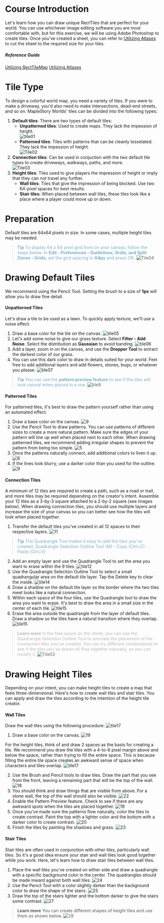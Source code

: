 # Course Introduction
Let's learn how you can draw unique RectTiles that are perfect for your world.
You can use whichever image editing software you are most comfortable with, but for this exercise, we will be using Adobe Photoshop to create tiles.
Once you've created a sheet, you can refer to [Utilizing Atlases](/docs/?postId=687{"target":"_self"}) to cut the sheet to the required size for your tiles.

##### Reference Guide
[Utilizing RectTileMap](/docs/?postId=589{"target":"_self"})
[Utilizing Atlases](/docs/?postId=687{"target":"_self"})
# Tile Type

To design a colorful world map, you need a variety of tiles. If you were to make a driveway, you'd also need to make intersections, dead-end streets, and so on. MapleStory Worlds' tiles can be divided into the following types:

1. **Default tiles**: There are two types of default tiles: 
    * **Unpatterned tiles**: Used to create maps. They lack the impession of height.<br>![tile01](https://mod-file.dn.nexoncdn.co.kr/bbs/1683172461007e5dd537aba3b4c36a7988bc6e051253b.png{"width":"140px"} "tile01")
    * **Patterned tiles**: Tiles with patterns that can be cleanly tesselated. They lack the impession of height.<br>![Tile02](https://mod-file.dn.nexoncdn.co.kr/bbs/1683172485011d380326979b94099928580e77910ef59.png{"width":"140px"} "Tile02")
2. **Connection tiles**: Can be used in conjuction with the two default tile types to create driveways, walkways, paths, and more.<br>![Tile03](https://mod-file.dn.nexoncdn.co.kr/bbs/1683172563731bbae861a1a4a4e159914605d974e095c.png{"width":"430px"} "Tile03")
3. **Height tiles**: Tiles used to give players the impression of height or imply that they can not travel any further.
    * **Wall tiles**: Tiles that give the impression of being blocked. Use two 64-pixel spaces for best results.
    * **Stair tiles**: When placed between wall tiles, these tiles look like a place where a player could move up or down.

# Preparation
Default tiles are 64x64 pixels in size. In some cases, multiple height tiles may be needed.

> <span style="color: #7cafc2">**Tip**
> To display 64 x 64 pixel grid lines on your canvas, follow the steps below.
> In **Edit - Preferences - Guidelines, Grids, and Split Zones - Grids**, set the grid spacing to **64px** and press OK.</span>
> ![Tile04](https://mod-file.dn.nexoncdn.co.kr/bbs/172722843000891d9a4b3ffa9426185b04dda2c7d7fc9.png{"width":"506px"} "Tile04")


# Drawing Default Tiles 
We recommend using the Pencil Tool. Setting the brush to a size of **1px** will allow you to draw fine detail.

#### Unpatterned Tiles
Let's draw a tile to be used as a lawn. To quickly apply texture, we'll use a noise effect.

1. Draw a base color for the tile on the canvas.
![tile05](https://mod-file.dn.nexoncdn.co.kr/bbs/1683177510180846b5f4a72854ca09cb73fe35a50bf25.png{"width":"240px"} "tile05")
2. Let's add some noise to give our grass texture.
Select **Filter - Add Noise**. Select the distribution as **Gaussian** to avoid banding.
![tile06](https://mod-file.dn.nexoncdn.co.kr/bbs/17272306437656297277c04494d64a14707117aba9edd.png{"width":"340px"} "tile06")
3. Add a layer, zoom in on the canvas, and use the **Dropper Tool** to extract the darkest color of our grass.
4. You can use this dark color to draw in details suited for your world. Feel free to add additional layers and add flowers, stones, bugs, or whatever you please.
![tile07](https://mod-file.dn.nexoncdn.co.kr/bbs/1683178056930bd6b1b6e43774f0bbad8cd074b5a997c.png{"width":"240px"} "tile07")

> <span style="color: #7cafc2">**Tip**
> You can use the **pattern preview feature** to see if the tiles will look natural when placed in a row.</span>
> ![tile9](https://mod-file.dn.nexoncdn.co.kr/bbs/1727230704597cda42c7095944568a3c7ecc22f38af8d.png{"width":"240px"} "tile9")

#### Patterned Tiles
For patterned tiles, it's best to draw the pattern yourself rather than using an automated effect.

1. Draw a base color on the canvas.
![9](https://mod-file.dn.nexoncdn.co.kr/bbs/1684213100045b739955101124b2e9c94a4e1f790a164.png{"width":"240px"} "9")
2. Use the Pencil Tool to draw patterns. You can use patterns of different sizes to create a more natural pattern. Make sure the edges of your pattern will line up well when placed next to each other. When drawing patterned tiles, we recommend adding irregular shapes to prevent the pattern from being too simple.
![5](https://mod-file.dn.nexoncdn.co.kr/bbs/16842125974123f276d4479a1433c9fb49407ad3ec8fa.png{"width":"240px"} "5")
3. Once the patterns naturally connect, add additional colors to liven it up.
![6](https://mod-file.dn.nexoncdn.co.kr/bbs/1684212623125803ddf134ed84e8ba260cc08d9ab2d6b.png{"width":"240px"} "6")
4. If the lines look blurry, use a darker color than you used for the outline.
![9](https://mod-file.dn.nexoncdn.co.kr/bbs/1684213063427fd9e3ff1e8c54d09b587c485d32ddc6e.png{"width":"240px"} "9")
#### Connection Tiles
A minimum of 12 tiles are required to create a path, such as a road or trail, and more tiles may be required depending on the creator's intent. Assemble your 12 tiles as a 3-by-3 square attached to a 2-by-2 square (see images below).
When drawing connection tiles, you should use multiple layers and increase the size of your canvas so you can better see how the tiles will look when placed together.

1. Transfer the default tiles you've created in all 12 spaces to their respective layers.
![11](https://mod-file.dn.nexoncdn.co.kr/bbs/16841253385017f35e462522443939954b1c45e9af49b.png{"width":"330px"} "11")
> <span style="color: #7cafc2">**Tip**
> The Quadrangle Tool makes it easy to add the tiles you've created.
> Quadrangle Selection Outline Tool (M) - Copy (Ctrl+C) - Paste (Ctrl+V) </span>

2. Add an empty layer and use the Quadrangle Tool to set the area you want to erase within the 9 tiles. 
![tile12](https://mod-file.dn.nexoncdn.co.kr/bbs/1683600217782267bb2460a3648d795ae8035dbfc6943.png{"width":"330px"} "tile12")
3. Use the Quadrangle Selection Outline Tool to select a small quadrangular area on the default tile layer. Tap the Delete key to clear the inside.
![tile14](https://mod-file.dn.nexoncdn.co.kr/bbs/16836003085094e6f0e1c4b384cd79fa4883cf8baf54a.png{"width":"330px"} "tile14")
4. Draw a shadow on the default tile layer so the border where the two tiles meet looks like a natural connection.
5. Within each space of the four tiles, use the Quadrangle tool to draw the area you want to erase. It's best to draw the area in a small size in the center of each tile.
![tile15](https://mod-file.dn.nexoncdn.co.kr/bbs/16837929814178a2fa1b9d3a84089811d9668aa1abd79.png{"width":"330px"} "tile15")
6. Erase the area outside the quadrangle from the layer of default tiles. Draw a shadow so the tiles have a natural transition where they overlap.
![tile15](https://mod-file.dn.nexoncdn.co.kr/bbs/1683792351851bdf013fb85324732ba72cacad615b344.png{"width":"330px"} "tile15")

> <span style="color: #b8b8b8">**Learn more**
> In the free space on the sheet, you can use the Quadrangle Selection Outline Tool to simulate the placement of the connection tiles you've created.
> You can try different combinations to see if the tiles you've drawn all flow together naturally, so you can modify it.</span>
> ![Tile03](https://mod-file.dn.nexoncdn.co.kr/bbs/1683172563731bbae861a1a4a4e159914605d974e095c.png{"width":"430px"} "Tile03")

# Drawing Height Tiles 
Depending on your intent, you can make height tiles to create a map that feels three-dimensional. Here's how to create wall tiles and stair tiles. You can apply and draw the tiles according to the intention of the height tile creator.
 
#### Wall Tiles
Draw the wall tiles using the following procedure:
![tile17](https://mod-file.dn.nexoncdn.co.kr/bbs/16837937290502fb16601298145539698b1e606f50ad4.png{"width":"440px"} "tile17")
1. Draw a base color on the canvas.
![19](https://mod-file.dn.nexoncdn.co.kr/bbs/168379507952663b08c218c404a698ed06d5d712c239d.png{"width":"180px"} "19")

For the height tiles, think of and draw 2 spaces as the basis for creating a tile. We recommend you draw the tiles with a 4-to-6 pixel margin above and below the space, rather than trying to fill the entire space. This is because filling the entire tile space creates an awkward sense of space when characters and tiles overlap.
![tile17](https://mod-file.dn.nexoncdn.co.kr/bbs/1683793076682f42c6e4d211249a085896ac4d968d131.png{"width":"340px"} "tile17")

2. Use the Brush and Pencil tools to draw tiles. Draw the part that you see from the front, leaving a remaining part that will be the top of the wall.
![18](https://mod-file.dn.nexoncdn.co.kr/bbs/1683799584550110a5602bd174daab81d06aefb44885a.png{"width":"180px"} "18")
3. You should think and draw things that are visible from above. For a stone wall, the top of the wall should also be visible. 
![22](https://mod-file.dn.nexoncdn.co.kr/bbs/168380235708851a9316b524646f78d3730eda72853bb.png{"width":"180px"} "22")
3. Enable the Pattern Preview feature. Check to see if there are any awkward spots when the tiles are placed together.
![19](https://mod-file.dn.nexoncdn.co.kr/bbs/1683799652780e101c88d4935443d8ffa868750dd2818.png{"width":"420px"} "19")
4. Once you've made sure the patterns flow naturally, color the tiles to create contrast. Paint the top with a lighter color and the bottom with a darker color to create contrast.
![20](https://mod-file.dn.nexoncdn.co.kr/bbs/16838017207928e91a3c7af2a4bfb9f90261110122226.png{"width":"180px"} "20")
6. Finish the tiles by painting the shadows and grass.
![23](https://mod-file.dn.nexoncdn.co.kr/bbs/16838027731038ea6a3aeb2684b818debeb2de2fe1dff.png{"width":"180px"} "23")

#### Stair Tiles
Stair tiles are often used in conjunction with other tiles, particularly wall tiles. So it's a good idea ensure your stair and wall tiles look good together while you work. Here, let's learn how to draw stair tiles between wall tiles.

1. Place the wall tiles you've created on either side and draw a quadrangle with a specific background color in the center. The quadrangles should be made inward against both wall tiles.
![24](https://mod-file.dn.nexoncdn.co.kr/bbs/16838048081190e727c53a86f461cb048285a5692503b.png{"width":"440px"} "24")
2. Use the Pencil Tool with a color slightly darker than the background color to draw the shape of the stairs.
![25](https://mod-file.dn.nexoncdn.co.kr/bbs/1683805578337318af7a249044751bcd3c360ffbccb91.png{"width":"440px"} "25")
3. Draw the top of the stairs lighter and the bottom darker to give the stairs some contrast.
![27](https://mod-file.dn.nexoncdn.co.kr/bbs/1683806374729a2adb6d3cbb14d02a8cc06ade600f063.png{"width":"440px"} "27")

> <span style="color: #585858">**Learn more**
> You can create different shapes of height tiles and use them as shown below.</span>
> ![28](https://mod-file.dn.nexoncdn.co.kr/bbs/16841254749616f0d753209764215945f389c15eac91c.png{"width":"440px"} "28")